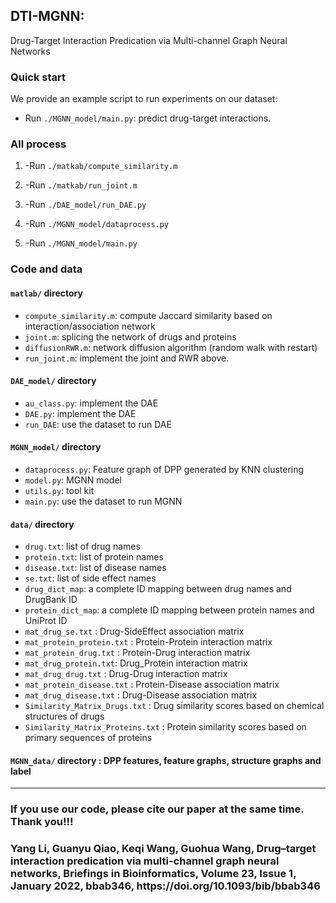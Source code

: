 ## DTI-MGNN:
Drug-Target Interaction Predication via Multi-channel Graph Neural Networks
### Quick start
We provide an example script to run experiments on our dataset: 

- Run `./MGNN_model/main.py`: predict drug-target interactions. 

### All process
1. -Run `./matkab/compute_similarity.m`

2. -Run `./matkab/run_joint.m`

3. -Run `./DAE_model/run_DAE.py`
   
4. -Run `./MGNN_model/dataprocess.py`
   
5. -Run `./MGNN_model/main.py`


### Code and data
#### `matlab/` directory
- `compute_similarity.m`: compute Jaccard similarity based on interaction/association network
- `joint.m`: splicing the network of drugs and proteins
- `diffusionRWR.m`: network diffusion algorithm (random walk with restart)
- `run_joint.m`: implement the joint and RWR above.

#### `DAE_model/` directory
- `au_class.py`: implement the DAE
- `DAE.py`: implement the DAE
- `run_DAE`: use the dataset to run DAE

#### `MGNN_model/` directory
- `dataprocess.py`: Feature graph of DPP generated by KNN clustering
- `model.py`: MGNN model
- `utils.py`: tool kit
- `main.py`: use the dataset to run MGNN

#### `data/` directory
- `drug.txt`: list of drug names
- `protein.txt`: list of protein names
- `disease.txt`: list of disease names
- `se.txt`: list of side effect names
- `drug_dict_map`: a complete ID mapping between drug names and DrugBank ID
- `protein_dict_map`: a complete ID mapping between protein names and UniProt ID
- `mat_drug_se.txt` 		: Drug-SideEffect association matrix
- `mat_protein_protein.txt` : Protein-Protein interaction matrix
- `mat_protein_drug.txt` 	: Protein-Drug interaction matrix
- `mat_drug_protein.txt`: Drug_Protein interaction matrix
- `mat_drug_drug.txt` 		: Drug-Drug interaction matrix
- `mat_protein_disease.txt` : Protein-Disease association matrix
- `mat_drug_disease.txt` 	: Drug-Disease association matrix
- `Similarity_Matrix_Drugs.txt` 	: Drug similarity scores based on chemical structures of drugs
- `Similarity_Matrix_Proteins.txt` 	: Protein similarity scores based on primary sequences of proteins


#### `MGNN_data/` directory : DPP features, feature graphs, structure graphs and label

<hr>
<h3>
If you use our code, please cite our paper at the same time. Thank you!!! 
</h3>
<h3>
Yang Li, Guanyu Qiao, Keqi Wang, Guohua Wang, Drug–target interaction predication via multi-channel graph neural networks, Briefings in Bioinformatics, Volume 23, Issue 1, January 2022, bbab346, https://doi.org/10.1093/bib/bbab346
</h3>
